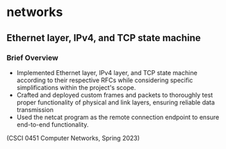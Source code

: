 # networks
## Ethernet layer, IPv4, and TCP state machine

### Brief Overview 
- Implemented Ethernet layer, IPv4 layer, and TCP state machine according to their respective RFCs while considering specific simplifications within the project's scope. 
- Crafted and deployed custom frames and packets to thoroughly test proper functionality of physical and link layers, ensuring reliable data transmission 
- Used the netcat program as the remote connection endpoint to ensure end-to-end functionality.

(CSCI 0451 Computer Networks, Spring 2023) 
